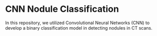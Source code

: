 # CNN Nodule Classification
In this repository, we utilized Convolutional Neural Networks (CNN) to develop a binary classification model in detecting nodules in CT scans. 
